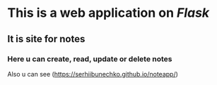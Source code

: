 # This is a web application on *Flask*
## It is site for notes
### Here u can create, read, update or delete notes
Also u can see (https://serhiibunechko.github.io/noteapp/)
